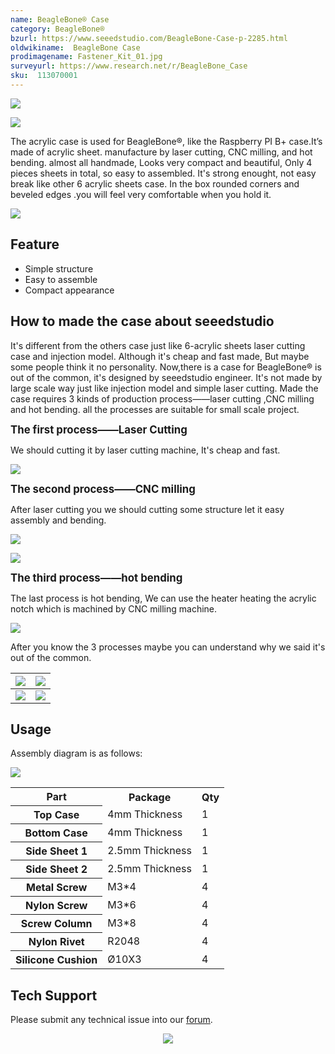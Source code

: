 ```yaml
---
name: BeagleBone® Case
category: BeagleBone®
bzurl: https://www.seeedstudio.com/BeagleBone-Case-p-2285.html
oldwikiname:  BeagleBone Case
prodimagename: Fastener_Kit_01.jpg
surveyurl: https://www.research.net/r/BeagleBone_Case
sku:  113070001
---
```



![](https://files.seeedstudio.com/wiki/Beaglebone_Case/img/1130070001_1.jpg)

![](https://files.seeedstudio.com/wiki/Beaglebone_Case/img/1130070001_4.jpg)

The acrylic case is used for BeagleBone®, like the Raspberry PI B+ case.It’s made of acrylic sheet. manufacture by laser cutting, CNC milling, and hot bending. almost all handmade, Looks very compact and beautiful, Only 4 pieces sheets in total, so easy to assembled. It's strong enought, not easy break like other 6 acrylic sheets case. In the box rounded corners and beveled edges  .you will feel very comfortable when you hold it.

[![](https://files.seeedstudio.com/wiki/Seeed-WiKi/docs/images/300px-Get_One_Now_Banner-ragular.png)](https://www.seeedstudio.com/BeagleBone-Case-p-2285.html)


##  Feature

*   Simple structure
*   Easy to assemble
*   Compact appearance

##  How to made the case about seeedstudio

It's different from the others case just like 6-acrylic sheets laser cutting case and injection model. Although it's cheap and fast made, But maybe some people think it no personality. Now,there is a case for BeagleBone® is out of the common, it's designed by seeedstudio engineer. It's not made by large scale way just like injection model and simple laser cutting. Made the case requires 3 kinds of production process——laser cutting ,CNC milling and hot bending. all the processes are suitable for small scale project.

<big>**The first process——Laser Cutting**</big>

We should cutting it by laser cutting machine, It's cheap and fast.

![](https://files.seeedstudio.com/wiki/Beaglebone_Case/img/20141016191356.jpg)

<big>**The second process——CNC milling**</big>

After laser cutting you we should cutting some structure let it easy assembly and bending.

![](https://files.seeedstudio.com/wiki/Beaglebone_Case/img/123bc.jpg)

![](https://files.seeedstudio.com/wiki/Beaglebone_Case/img/IMG_9992a.jpg)

<big>**The third process——hot bending**</big>

The last process is hot bending, We can use the heater heating the acrylic notch which is machined by CNC milling machine.

![](https://files.seeedstudio.com/wiki/Beaglebone_Case/img/20141016191303.jpg)

After you know the 3 processes maybe you can understand why we said it's out of the common.

|![](https://files.seeedstudio.com/wiki/Beaglebone_Case/img/1130070001_2.jpg)|![](https://files.seeedstudio.com/wiki/Beaglebone_Case/img/1130070001_3.jpg)
|---|---|
|![](https://files.seeedstudio.com/wiki/Beaglebone_Case/img/1130070001_5.jpg)|![](https://files.seeedstudio.com/wiki/Beaglebone_Case/img/1130070001_6.jpg)

##  Usage

Assembly diagram is as follows:

![](https://files.seeedstudio.com/wiki/Beaglebone_Case/img/20141016183208.jpg)

<table  cellspacing="0" width="80%">
<tr>
<th scope="col"> Part
</th>
<th scope="col"> Package
</th>
<th scope="col"> Qty
</th></tr>
<tr>
<th scope="row"> Top Case
</th>
<td> 4mm Thickness
</td>
<td> 1
</td></tr>
<tr>
<th scope="row"> Bottom Case
</th>
<td> 4mm Thickness
</td>
<td> 1
</td></tr>
<tr>
<th scope="row"> Side Sheet 1
</th>
<td> 2.5mm Thickness
</td>
<td> 1
</td></tr>
<tr>
<th scope="row"> Side Sheet 2
</th>
<td> 2.5mm Thickness
</td>
<td> 1
</td></tr>
<tr>
<th scope="row"> Metal Screw
</th>
<td> M3*4
</td>
<td> 4
</td></tr>
<tr>
<th scope="row">Nylon Screw
</th>
<td> M3*6
</td>
<td> 4
</td></tr>
<tr>
<th scope="row"> Screw Column
</th>
<td> M3*8
</td>
<td> 4
</td></tr>
<tr>
<th scope="row">Nylon Rivet
</th>
<td> R2048
</td>
<td> 4
</td></tr>
<tr>
<th scope="row"> Silicone Cushion
</th>
<td> Ø10X3
</td>
<td> 4
</td></tr></table>

## Tech Support
Please submit any technical issue into our [forum](http://forum.seeedstudio.com/). <br /><p style="text-align:center"><a href="https://www.seeedstudio.com/act-4.html?utm_source=wiki&utm_medium=wikibanner&utm_campaign=newproducts" target="_blank"><img src="https://files.seeedstudio.com/wiki/Wiki_Banner/new_product.jpg" /></a></p>